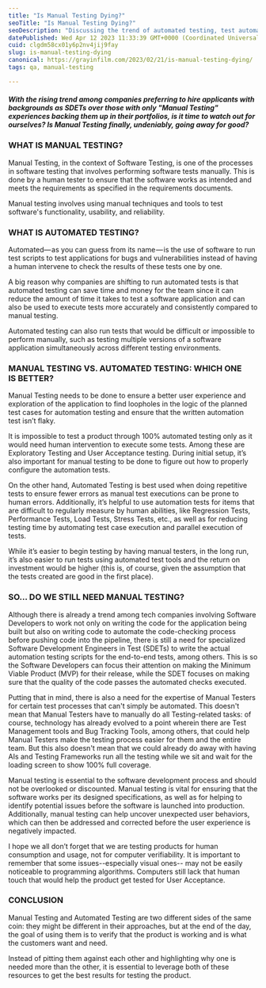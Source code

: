 ```yaml
---
title: "Is Manual Testing Dying?"
seoTitle: "Is Manual Testing Dying?"
seoDescription: "Discussing the trend of automated testing, test automation, and what it means for the manual testing field."
datePublished: Wed Apr 12 2023 11:33:39 GMT+0000 (Coordinated Universal Time)
cuid: clgdm58cx01y6p2nv4jij9fay
slug: is-manual-testing-dying
canonical: https://grayinfilm.com/2023/02/21/is-manual-testing-dying/
tags: qa, manual-testing

---
```


#### ***With the rising trend among companies preferring to hire applicants with backgrounds as SDETs over those with only "Manual Testing" experiences backing them up in their portfolios, is it time to watch out for ourselves? Is Manual Testing finally, undeniably, going away for good?***

### **WHAT IS MANUAL TESTING?**

Manual Testing, in the context of Software Testing, is one of the processes in software testing that involves performing software tests manually. This is done by a human tester to ensure that the software works as intended and meets the requirements as specified in the requirements documents.

Manual testing involves using manual techniques and tools to test software's functionality, usability, and reliability.

### **WHAT IS AUTOMATED TESTING?**

Automated— as you can guess from its name — is the use of software to run test scripts to test applications for bugs and vulnerabilities instead of having a human intervene to check the results of these tests one by one.

A big reason why companies are shifting to run automated tests is that automated testing can save time and money for the team since it can reduce the amount of time it takes to test a software application and can also be used to execute tests more accurately and consistently compared to manual testing.

Automated testing can also run tests that would be difficult or impossible to perform manually, such as testing multiple versions of a software application simultaneously across different testing environments.

### **MANUAL TESTING VS. AUTOMATED TESTING: WHICH ONE IS BETTER?**

Manual Testing needs to be done to ensure a better user experience and exploration of the application to find loopholes in the logic of the planned test cases for automation testing and ensure that the written automation test isn’t flaky.

It is impossible to test a product through 100% automated testing only as it would need human intervention to execute some tests. Among these are Exploratory Testing and User Acceptance testing. During initial setup, it’s also important for manual testing to be done to figure out how to properly configure the automation tests.

On the other hand, Automated Testing is best used when doing repetitive tests to ensure fewer errors as manual test executions can be prone to human errors. Additionally, it’s helpful to use automation tests for items that are difficult to regularly measure by human abilities, like Regression Tests, Performance Tests, Load Tests, Stress Tests, etc., as well as for reducing testing time by automating test case execution and parallel execution of tests.

While it’s easier to begin testing by having manual testers, in the long run, it’s also easier to run tests using automated test tools and the return on investment would be higher (this is, of course, given the assumption that the tests created are good in the first place).

### **SO… DO WE STILL NEED MANUAL TESTING?**

Although there is already a trend among tech companies involving Software Developers to work not only on writing the code for the application being built but also on writing code to automate the code-checking process before pushing code into the pipeline, there is still a need for specialized Software Development Engineers in Test (SDETs) to write the actual automation testing scripts for the end-to-end tests, among others. This is so the Software Developers can focus their attention on making the Minimum Viable Product (MVP) for their release, while the SDET focuses on making sure that the quality of the code passes the automated checks executed.

Putting that in mind, there is also a need for the expertise of Manual Testers for certain test processes that can't simply be automated. This doesn't mean that Manual Testers have to manually do all Testing-related tasks: of course, technology has already evolved to a point wherein there are Test Management tools and Bug Tracking Tools, among others, that could help Manual Testers make the testing process easier for them and the entire team. But this also doesn't mean that we could already do away with having AIs and Testing Frameworks run all the testing while we sit and wait for the loading screen to show 100% full coverage.

Manual testing is essential to the software development process and should not be overlooked or discounted. Manual testing is vital for ensuring that the software works per its designed specifications, as well as for helping to identify potential issues before the software is launched into production. Additionally, manual testing can help uncover unexpected user behaviors, which can then be addressed and corrected before the user experience is negatively impacted.

I hope we all don’t forget that we are testing products for human consumption and usage, not for computer verifiability. It is important to remember that some issues--especially visual ones-- may not be easily noticeable to programming algorithms. Computers still lack that human touch that would help the product get tested for User Acceptance.

### **CONCLUSION**

Manual Testing and Automated Testing are two different sides of the same coin: they might be different in their approaches, but at the end of the day, the goal of using them is to verify that the product is working and is what the customers want and need.

Instead of pitting them against each other and highlighting why one is needed more than the other, it is essential to leverage both of these resources to get the best results for testing the product.